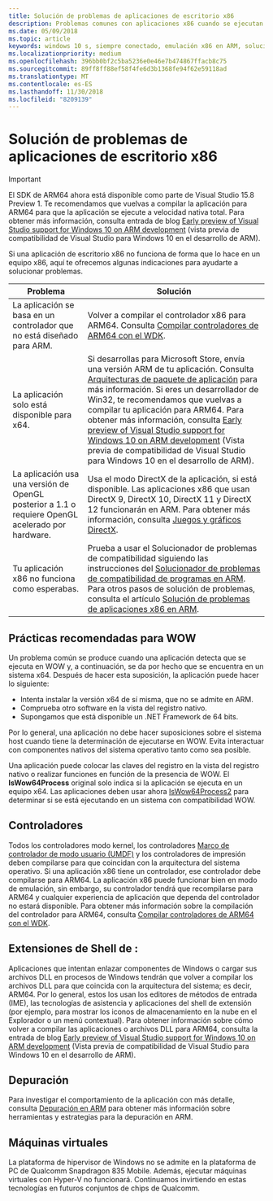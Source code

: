 ```yaml
---
title: Solución de problemas de aplicaciones de escritorio x86
description: Problemas comunes con aplicaciones x86 cuando se ejecutan en ARM y cómo solucionarlos.
ms.date: 05/09/2018
ms.topic: article
keywords: windows 10 s, siempre conectado, emulación x86 en ARM, solución de problemas
ms.localizationpriority: medium
ms.openlocfilehash: 396bb0bf2c5ba5236e0e46e7b474867ffacb8c75
ms.sourcegitcommit: 89ff8ff88ef58f4fe6d3b1368fe94f62e59118ad
ms.translationtype: MT
ms.contentlocale: es-ES
ms.lasthandoff: 11/30/2018
ms.locfileid: "8209139"
---
```

# <a name="troubleshooting-x86-desktop-apps"></a>Solución de problemas de aplicaciones de escritorio x86
>[!IMPORTANT]
> El SDK de ARM64 ahora está disponible como parte de Visual Studio 15.8 Preview 1. Te recomendamos que vuelvas a compilar la aplicación para ARM64 para que la aplicación se ejecute a velocidad nativa total. Para obtener más información, consulta entrada de blog [Early preview of Visual Studio support for Windows 10 on ARM development](https://blogs.windows.com/buildingapps/2018/05/08/visual-studio-support-for-windows-10-on-arm-development/) (vista previa de compatibilidad de Visual Studio para Windows 10 en el desarrollo de ARM).

Si una aplicación de escritorio x86 no funciona de forma que lo hace en un equipo x86, aquí te ofrecemos algunas indicaciones para ayudarte a solucionar problemas.

|Problema|Solución|
|-----|--------|
| La aplicación se basa en un controlador que no está diseñado para ARM. | Volver a compilar el controlador x86 para ARM64. Consulta [Compilar controladores de ARM64 con el WDK](https://docs.microsoft.com/en-us/windows-hardware/drivers/develop/building-arm64-drivers). |
| La aplicación solo está disponible para x64. | Si desarrollas para Microsoft Store, envía una versión ARM de tu aplicación. Consulta [Arquitecturas de paquete de aplicación](../packaging/device-architecture.md) para más información. Si eres un desarrollador de Win32, te recomendamos que vuelvas a compilar tu aplicación para ARM64. Para obtener más información, consulta [Early preview of Visual Studio support for Windows 10 on ARM development](https://blogs.windows.com/buildingapps/2018/05/08/visual-studio-support-for-windows-10-on-arm-development/) (Vista previa de compatibilidad de Visual Studio para Windows 10 en el desarrollo de ARM). |
| La aplicación usa una versión de OpenGL posterior a 1.1 o requiere OpenGL acelerado por hardware. | Usa el modo DirectX de la aplicación, si está disponible. Las aplicaciones x86 que usan DirectX 9, DirectX 10, DirectX 11 y DirectX 12 funcionarán en ARM. Para obtener más información, consulta [Juegos y gráficos DirectX](https://msdn.microsoft.com/en-us/library/windows/desktop/ee663274(v=vs.85).aspx). |
| Tu aplicación x86 no funciona como esperabas. | Prueba a usar el Solucionador de problemas de compatibilidad siguiendo las instrucciones del [Solucionador de problemas de compatibilidad de programas en ARM](apps-on-arm-program-compat-troubleshooter.md). Para otros pasos de solución de problemas, consulta el artículo [Solución de problemas de aplicaciones x86 en ARM](apps-on-arm-troubleshooting-x86.md). |

## <a name="best-practices-for-wow"></a>Prácticas recomendadas para WOW
Un problema común se produce cuando una aplicación detecta que se ejecuta en WOW y, a continuación, se da por hecho que se encuentra en un sistema x64. Después de hacer esta suposición, la aplicación puede hacer lo siguiente:

- Intenta instalar la versión x64 de sí misma, que no se admite en ARM.
- Comprueba otro software en la vista del registro nativo.
- Supongamos que está disponible un .NET Framework de 64 bits.

Por lo general, una aplicación no debe hacer suposiciones sobre el sistema host cuando tiene la determinación de ejecutarse en WOW. Evita interactuar con componentes nativos del sistema operativo tanto como sea posible.

Una aplicación puede colocar las claves del registro en la vista del registro nativo o realizar funciones en función de la presencia de WOW. El **IsWow64Process** original solo indica si la aplicación se ejecuta en un equipo x64. Las aplicaciones deben usar ahora [IsWow64Process2](https://msdn.microsoft.com/en-us/library/windows/desktop/mt804318(v=vs.85).aspx) para determinar si se está ejecutando en un sistema con compatibilidad WOW. 

## <a name="drivers"></a>Controladores 
Todos los controladores modo kernel, los controladores [Marco de controlador de modo usuario (UMDF)](https://docs.microsoft.com/windows-hardware/drivers/wdf/overview-of-the-umdf) y los controladores de impresión deben compilarse para que coincidan con la arquitectura del sistema operativo. Si una aplicación x86 tiene un controlador, ese controlador debe compilarse para ARM64. La aplicación x86 puede funcionar bien en modo de emulación, sin embargo, su controlador tendrá que recompilarse para ARM64 y cualquier experiencia de aplicación que dependa del controlador no estará disponible. Para obtener más información sobre la compilación del controlador para ARM64, consulta [Compilar controladores de ARM64 con el WDK](https://docs.microsoft.com/windows-hardware/drivers/develop/building-arm64-drivers).

## <a name="shell-extensions"></a>Extensiones de Shell de : 
Aplicaciones que intentan enlazar componentes de Windows o cargar sus archivos DLL en procesos de Windows tendrán que volver a compilar los archivos DLL para que coincida con la arquitectura del sistema; es decir, ARM64. Por lo general, estos los usan los editores de métodos de entrada (IME), las tecnologías de asistencia y aplicaciones del shell de extensión (por ejemplo, para mostrar los iconos de almacenamiento en la nube en el Explorador o un menú contextual). Para obtener información sobre cómo volver a compilar las aplicaciones o archivos DLL para ARM64, consulta la entrada de blog [Early preview of Visual Studio support for Windows 10 on ARM development](https://blogs.windows.com/buildingapps/2018/05/08/visual-studio-support-for-windows-10-on-arm-development/) (Vista previa de compatibilidad de Visual Studio para Windows 10 en el desarrollo de ARM). 

## <a name="debugging"></a>Depuración
Para investigar el comportamiento de la aplicación con más detalle, consulta [Depuración en ARM](https://docs.microsoft.com/en-us/windows-hardware/drivers/debugger/debugging-arm64) para obtener más información sobre herramientas y estrategias para la depuración en ARM.

## <a name="virtual-machines"></a>Máquinas virtuales
La plataforma de hipervisor de Windows no se admite en la plataforma de PC de Qualcomm Snapdragon 835 Mobile. Además, ejecutar máquinas virtuales con Hyper-V no funcionará. Continuamos invirtiendo en estas tecnologías en futuros conjuntos de chips de Qualcomm. 